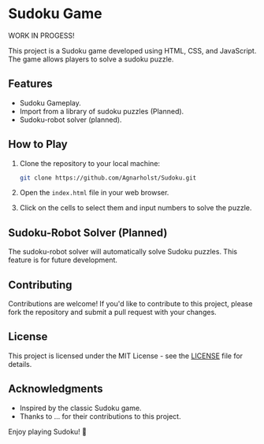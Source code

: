 # Sudoku Game

WORK IN PROGESS! 

This project is a Sudoku game developed using HTML, CSS, and JavaScript. The game allows players to solve a sudoku puzzle.

## Features

- Sudoku Gameplay.
- Import from a library of sudoku puzzles (Planned).
- Sudoku-robot solver (planned).

## How to Play

1. Clone the repository to your local machine:

    ```bash
    git clone https://github.com/Agnarholst/Sudoku.git
    ```

2. Open the `index.html` file in your web browser.

3. Click on the cells to select them and input numbers to solve the puzzle.



## Sudoku-Robot Solver (Planned)

The sudoku-robot solver will automatically solve Sudoku puzzles. This feature is for future development.

## Contributing

Contributions are welcome! If you'd like to contribute to this project, please fork the repository and submit a pull request with your changes.

## License

This project is licensed under the MIT License - see the [LICENSE](LICENSE) file for details.

## Acknowledgments

- Inspired by the classic Sudoku game.
- Thanks to ... for their contributions to this project.

Enjoy playing Sudoku! 🧩
